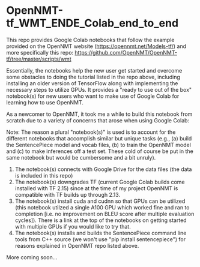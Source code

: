 # OpenNMT-tf_WMT_ENDE_Colab_end_to_end
This repo provides Google Colab notebooks that follow the example provided on the OpenNMT website (https://opennmt.net/Models-tf/) and more specifically this repo: https://github.com/OpenNMT/OpenNMT-tf/tree/master/scripts/wmt

Essentially, the notebooks help the new user get started and overcome some obstacles to doing the tutorial listed in the repo above, including installing an older version of TensorFlow along with implementing the necessary steps to utilize GPUs.  It provides a "ready to use out of the box" notebook(s) for new users who want to make use of Google Colab for learning how to use OpenNMT.

As a newcomer to OpenNMT, it took me a while to build this notebook from scratch due to a variety of concerns that arose when using Google Colab:  

Note: The reason a plural "notebook(s)" is used is to account for the different notebooks that accomplish similar but unique tasks (e.g., (a) build the SentencePiece model and vocab files, (b) to train the OpenNMT model and (c) to make inferences off a test set.  These cold of course be put in the same notebook but would be cumbersome and a bit unruly).

1) The notebook(s) connects with Google Drive for the data files (the data is included in this repo)
2) The notebook(s) downgrades TF (current Google Colab builds come installed with TF 2.15) since at the time of my project OpenNMT is compatible with TF builds up through 2.13.
3) The notebook(s) install cuda and cudnn so that GPUs can be utilized (this notebook utilzed a single A100 GPU which worked fine and ran to completion [i.e. no improvement on BLEU score after multiple evaluation cycles]).  There is a link at the top of the notebooks on getting started with multiple GPUs if you would like to try that.
4) The notebook(s) installs and builds the SentencePiece command line tools from C++ source (we won't use "pip install sentencepiece") for reasons explained in OpenNMT repo listed above.

More coming soon...
